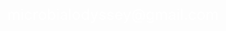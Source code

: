 <style>
    /* Full-screen background styling */
    body {
        background-image: url('websitecover.png');
        background-size: cover;
        background-position: center;
        background-repeat: no-repeat;
        background-attachment: fixed;
        margin: 0;
        display: flex;
        align-items: center;
        justify-content: center;
        height: 100vh;
        color: white;
        font-size: 1.5em;
    }

    /* Style the email link to remove underline */
    a {
        color: white;
        text-decoration: none;
    }
</style>

<p>
    <a href="mailto:microbialodyssey@gmail.com">
        microbialodyssey@gmail.com
    </a>
</p>

